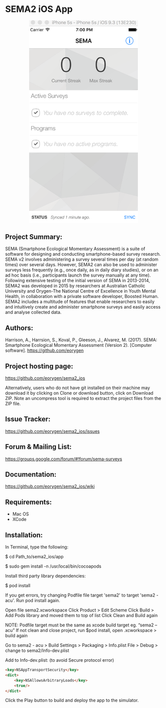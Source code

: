 # SEMA2 iOS App

<p align="center">
  <img src="screenshots/Screenshot_SEMA_IOS_1.png" width="350" alt="SEMA Smartphone Ecological Momentary Assessment" title="SEMA2"/>
</p>


## Project Summary:

SEMA (Smartphone Ecological Momentary Assessment) is a suite of software for designing and conducting smartphone-based survey research. SEMA v2 involves administering a survey several times per day (at random times) over several days. However, SEMA2 can also be used to administer surveys less frequently (e.g., once daily, as in daily diary studies), or on an ad hoc basis (i.e., participants launch the survey manually at any time). Following extensive testing of the initial version of SEMA in 2013-2014, SEMA2 was developed in 2015 by researchers at Australian Catholic University and Orygen-The National Centre of Excellence in Youth Mental Health, in collaboration with a private software developer, Boosted Human. SEMA2 includes a multitude of features that enable researchers to easily and intuitively create and administer smartphone surveys and easily access and analyse collected data.


## Authors:

Harrison, A., Harrsion, S., Koval, P., Gleeson, J., Alvarez, M. (2017). SEMA: Smartphone Ecological Momentary Assessment (Version 2). [Computer software]. https://github.com/eorygen

## Project hosting page:

https://github.com/eorygen/sema2_ios

Alternatively, users who do not have git installed on their machine may download it by clicking on Clone or download button, click on Download ZIP. Note an uncompress tool is required to extract the project files from the ZIP file.


## Issue Tracker:

https://github.com/eorygen/sema2_ios/issues


## Forum & Mailing List:

https://groups.google.com/forum/#!forum/sema-surveys


## Documentation:

https://github.com/eorygen/sema2_ios/wiki


## Requirements:

 - Mac OS
 - XCode


## Installation:

In Terminal, type the following:

$ cd Path_to/sema2_ios/app

$ sudo gem install -n /usr/local/bin/cocoapods

Install third party library dependencies:

$ pod install

If you get errors, try changing Podfile file target 'sema2' to target 'sema2 - acu'. Run pod install again.

Open file sema2.xcworkspace
Click Product > Edit Scheme
Click Build > Add Pods library and moved them to top of list
Click Clean and Build again

NOTE: Podfile target must be the same as xcode build target eg. “sema2 – acu”
If not clean and close project, run $pod install, open .xcworkspace > build again

Go to sema2 - acu > Build Settings > Packaging > Info.plist File > Debug > change to sema2/Info-dev.plist

Add to Info-dev.plist: (to avoid Secure protocol error)

```html
<key>NSAppTransportSecurity</key>
<dict>
	<key>NSAllowsArbitraryLoads</key>
	<true/>
</dict>
```

Click the Play button to build and deploy the app to the simulator.


